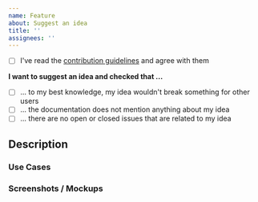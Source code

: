 ```yaml
---
name: Feature
about: Suggest an idea
title: ''
assignees: ''
---
```


- [ ] I've read the [contribution guidelines](https://github.com/trieuphatluu/jetnanobot/blob/master/CONTRIBUTING.md) and agree with them

__I want to suggest an idea and checked that ...__

- [ ] ... to my best knowledge, my idea wouldn't break something for other users
- [ ] ... the documentation does not mention anything about my idea
- [ ] ... there are no open or closed issues that are related to my idea

## Description

<!-- Please provide a brief description of the feature -->

### Use Cases

<!-- Please describe how your suggestion would benefit you and other users -->

### Screenshots / Mockups

<!-- If applicable, provide some mockups or screenshots -->
